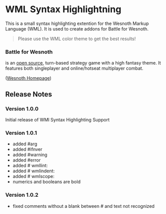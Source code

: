# WML Syntax Highlightning

This is a small syntax highlighting extention for the Wesnoth Markup Language (WML). It is used to create addons for Battle for Wesnoth.

> Please use the WML color theme to get the best results!

### Battle for Wesnoth 
is an [open source](https://opensource.org/faq#osd), turn-based strategy game with a high fantasy theme. It features both singleplayer and online/hotseat multiplayer combat. 

([Wesnoth Homepage](https://www.wesnoth.org/))


## Release Notes

### Version 1.0.0

Initial release of WMl Syntax Highlighting Support

### Version 1.0.1

+ added \#arg
+ added \#ifnver
+ added \#warning
+ added \#error
+ added \# wmllint:
+ added \# wmlindent:
+ added \# wmlscope:
+ numerics and booleans are bold

### Version 1.0.2

+ fixed comments without a blank between \# and text not recognized 